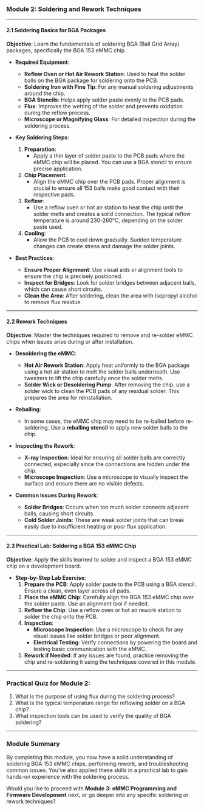 ### Module 2: Soldering and Rework Techniques

---

#### **2.1 Soldering Basics for BGA Packages**

**Objective**: Learn the fundamentals of soldering BGA (Ball Grid Array) packages, specifically the BGA 153 eMMC chip.

- **Required Equipment**:
  - **Reflow Oven or Hot Air Rework Station**: Used to heat the solder balls on the BGA package for soldering onto the PCB.
  - **Soldering Iron with Fine Tip**: For any manual soldering adjustments around the chip.
  - **BGA Stencils**: Helps apply solder paste evenly to the PCB pads.
  - **Flux**: Improves the wetting of the solder and prevents oxidation during the reflow process.
  - **Microscope or Magnifying Glass**: For detailed inspection during the soldering process.
  
- **Key Soldering Steps**:
  1. **Preparation**:
     - Apply a thin layer of solder paste to the PCB pads where the eMMC chip will be placed. You can use a BGA stencil to ensure precise application.
  2. **Chip Placement**:
     - Align the eMMC chip over the PCB pads. Proper alignment is crucial to ensure all 153 balls make good contact with their respective pads.
  3. **Reflow**:
     - Use a reflow oven or hot air station to heat the chip until the solder melts and creates a solid connection. The typical reflow temperature is around 230-260°C, depending on the solder paste used.
  4. **Cooling**:
     - Allow the PCB to cool down gradually. Sudden temperature changes can create stress and damage the solder joints.

- **Best Practices**:
  - **Ensure Proper Alignment**: Use visual aids or alignment tools to ensure the chip is precisely positioned.
  - **Inspect for Bridges**: Look for solder bridges between adjacent balls, which can cause short circuits.
  - **Clean the Area**: After soldering, clean the area with isopropyl alcohol to remove flux residue.

---

#### **2.2 Rework Techniques**

**Objective**: Master the techniques required to remove and re-solder eMMC chips when issues arise during or after installation.

- **Desoldering the eMMC**:
  - **Hot Air Rework Station**: Apply heat uniformly to the BGA package using a hot air station to melt the solder balls underneath. Use tweezers to lift the chip carefully once the solder melts.
  - **Solder Wick or Desoldering Pump**: After removing the chip, use a solder wick to clean the PCB pads of any residual solder. This prepares the area for reinstallation.
  
- **Reballing**:
  - In some cases, the eMMC chip may need to be re-balled before re-soldering. Use a **reballing stencil** to apply new solder balls to the chip.

- **Inspecting the Rework**:
  - **X-ray Inspection**: Ideal for ensuring all solder balls are correctly connected, especially since the connections are hidden under the chip.
  - **Microscope Inspection**: Use a microscope to visually inspect the surface and ensure there are no visible defects.

- **Common Issues During Rework**:
  - **Solder Bridges**: Occurs when too much solder connects adjacent balls, causing short circuits.
  - **Cold Solder Joints**: These are weak solder joints that can break easily due to insufficient heating or poor flux application.

---

#### **2.3 Practical Lab: Soldering a BGA 153 eMMC Chip**

**Objective**: Apply the skills learned to solder and inspect a BGA 153 eMMC chip on a development board.

- **Step-by-Step Lab Exercise**:
  1. **Prepare the PCB**: Apply solder paste to the PCB using a BGA stencil. Ensure a clean, even layer across all pads.
  2. **Place the eMMC Chip**: Carefully align the BGA 153 eMMC chip over the solder paste. Use an alignment tool if needed.
  3. **Reflow the Chip**: Use a reflow oven or hot air rework station to solder the chip onto the PCB.
  4. **Inspection**:
     - **Microscope Inspection**: Use a microscope to check for any visual issues like solder bridges or poor alignment.
     - **Electrical Testing**: Verify connections by powering the board and testing basic communication with the eMMC.
  5. **Rework if Needed**: If any issues are found, practice removing the chip and re-soldering it using the techniques covered in this module.

---

### **Practical Quiz for Module 2**:
1. What is the purpose of using flux during the soldering process?
2. What is the typical temperature range for reflowing solder on a BGA chip?
3. What inspection tools can be used to verify the quality of BGA soldering?

---

### **Module Summary**

By completing this module, you now have a solid understanding of soldering BGA 153 eMMC chips, performing rework, and troubleshooting common issues. You’ve also applied these skills in a practical lab to gain hands-on experience with the soldering process.

Would you like to proceed with **Module 3: eMMC Programming and Firmware Development** next, or go deeper into any specific soldering or rework techniques?